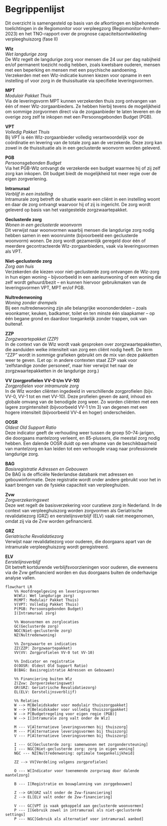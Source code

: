 # Begrippenlijst

Dit overzicht is samengesteld op basis van de afkortingen en bijbehorende toelichtingen in de Regiomonitor voor verpleegzorg (Regiomonitor-Arnhem-2023) en het TNO-rapport over de prognose capaciteitsontwikkeling verpleeghuiszorg (fase II)

**Wlz**  
_Wet langdurige zorg_  
De Wlz regelt de langdurige zorg voor mensen die 24 uur per dag nabijheid en/of permanent toezicht nodig hebben, zoals kwetsbare ouderen, mensen met een beperking en mensen met een psychische aandoening. Verzekerden met een Wlz-indicatie kunnen kiezen voor opname in een instelling of voor zorg in de thuissituatie via specifieke leveringsvormen.

**MPT**  
_Modulair Pakket Thuis_  
Via de leveringsvorm MPT kunnen verzekerden thuis zorg ontvangen van één of meer Wlz-zorgaanbieders. Ze hebben hierbij tevens de mogelijkheid om sommige zorgvormen direct via de zorgaanbieder te laten leveren en de overige zorg zelf te inkopen met een Persoonsgebonden Budget (PGB).

**VPT**  
_Volledig Pakket Thuis_  
Bij VPT is één Wlz-zorgaanbieder volledig verantwoordelijk voor de coördinatie en levering van de totale zorg aan de verzekerde. Deze zorg kan zowel in de thuissituatie als in een geclusterde woonvorm worden geleverd.

**PGB**  
_Persoonsgebonden Budget_  
Via het PGB-Wlz ontvangt de verzekerde een budget waarmee hij of zij zelf zorg kan inkopen. Dit budget biedt de mogelijkheid tot meer regie over de eigen zorgverlening.

**Intramuraal**  
_Verblijf in een instelling_  
Intramurale zorg betreft de situatie waarin een cliënt in een instelling woont en daar de zorg ontvangt waarvoor hij of zij is ingericht. De zorg wordt geleverd op basis van het vastgestelde zorgzwaartepakket.

**Geclusterde zorg**  
_Wonen in een geclusterde woonvorm_  
Dit verwijst naar woonvormen waarbij mensen die langdurige zorg nodig hebben samen in een woonruimte (bijvoorbeeld een geclusterde woonvorm) wonen. De zorg wordt gezamenlijk geregeld door één of meerdere gecontracteerde Wlz-zorgaanbieders, vaak via leveringsvormen als VPT.

**Niet-geclusterde zorg**  
_Zorg aan huis_  
Verzekerden die kiezen voor niet-geclusterde zorg ontvangen de Wlz-zorg in hun eigen woning – bijvoorbeeld in een aanleunwoning of een woning die zelf wordt gehuurd/bezit – en kunnen hiervoor gebruikmaken van de leveringsvormen VPT, MPT en/of PGB.

**Nultredenwoning**  
_Woning zonder drempels_  
Bij een nultredenwoning zijn alle belangrijke woononderdelen – zoals woonkamer, keuken, badkamer, toilet en ten minste één slaapkamer – op één begane grond en daardoor toegankelijk zonder trappen, ook van buitenaf.

**ZZP**  
_Zorgzwaartepakket (ZZP)_  
In de context van de Wlz wordt vaak gesproken over zorgzwaartepakketten, die aanduiden welke intensiteit van zorg een cliënt nodig heeft. De term “ZZP” wordt in sommige grafieken gebruikt om de mix van deze pakketten weer te geven. (Let op: in andere contexten staat ZZP vaak voor ‘zelfstandige zonder personeel’, maar hier verwijst het naar de zorgzwaartepakketten in de langdurige zorg.)

**VV (zorgprofielen VV-0 t/m VV-10)**  
_Zorgprofielen voor intramurale zorg_  
In de Wlz worden cliënten ingedeeld in verschillende zorgprofielen (bijv. VV-0, VV-1 tot en met VV-10). Deze profielen geven de aard, inhoud en globale omvang van de benodigde zorg weer. Zo worden cliënten met een lagere zorgintensiteit (bijvoorbeeld VV-1 t/m 3) van degenen met een hogere intensiteit (bijvoorbeeld VV-4 en hoger) onderscheiden.

**OOSR**  
_Oldest Old Support Ratio_  
Deze indicator geeft de verhouding weer tussen de groep 50–74-jarigen, die doorgaans mantelzorg verleent, en 85-plussers, die meestal zorg nodig hebben. Een dalende OOSR duidt op een afname van de beschikbaarheid van mantelzorg en kan leiden tot een verhoogde vraag naar professionele langdurige zorg.

**BAG**  
_Basisregistratie Adressen en Gebouwen_  
De BAG is de officiële Nederlandse databank met adressen en gebouwinformatie. Deze registratie wordt onder andere gebruikt voor het in kaart brengen van de fysieke capaciteit van verpleeghuizen.

**Zvw**  
_Zorgverzekeringswet_  
Deze wet regelt de basisverzekering voor curatieve zorg in Nederland. In de context van verpleeghuiszorg worden zorgvormen als Geriatrische revalidatiezorg (GRZ) en eerstelijnsverblijf (ELV) vaak niet meegenomen, omdat zij via de Zvw worden gefinancierd.

**GRZ**  
_Geriatrische Revalidatiezorg_  
Verwijst naar revalidatiezorg voor ouderen, die doorgaans apart van de intramurale verpleeghuiszorg wordt geregistreerd.

**ELV**  
_Eerstelijnsverblijf_  
Dit betreft kortdurende verblijfsvoorzieningen voor ouderen, die eveneens via de Zvw gefinancierd worden en dus doorgaans buiten de onderhavige analyse vallen.

```mermaid
flowchart LR
    %% Hoofdregelgeving en leveringsvormen
    W(Wlz: Wet langdurige zorg)
    M(MPT: Modulair Pakket Thuis)
    V(VPT: Volledig Pakket Thuis)
    P(PGB: Persoonsgebonden Budget)
    I(Intramuraal zorg)

    %% Woonvormen en zorglocaties
    GC(Geclusterde zorg)
    NGC(Niet-geclusterde zorg)
    NZ(Nultredenwoning)

    %% Zorgzwaarte en indicaties
    ZZ(ZZP: Zorgzwaartepakket)
    VV(VV: Zorgprofielen VV-0 tot VV-10)

    %% Indicator en registratie
    O(OOSR: Oldest Old Support Ratio)
    B(BAG: Basisregistratie Adressen en Gebouwen)

    %% Financiering buiten Wlz
    Z(Zvw: Zorgverzekeringswet)
    GR(GRZ: Geriatrische Revalidatiezorg)
    EL(ELV: Eerstelijnsverblijf)

    %% Relaties
    W --> M[Beleidskader voor modulair thuiszorgpakket]
    W --> V[Beleidskader voor volledig thuiszorgpakket]
    W --> P[Budgetregeling voor eigen regie (PGB)]
    W --> I[Intramurale zorg valt onder de Wlz]

    M --- V[Alternatieve leveringsvormen bij thuiszorg]
    M --- P[Alternatieve leveringsvormen bij thuiszorg]
    V --- P[Alternatieve leveringsvormen bij thuiszorg]

    I --- GC[Geclusterde zorg: samenwonen met zorgondersteuning]
    I --- NGC[Niet-geclusterde zorg: zorg in eigen woning]
    NGC --- NZ[Nultredenwoning: optimale toegankelijkheid]

    ZZ --> VV[Verdeling volgens zorgprofielen]

    O --- W[Indicator voor toenemende zorgvraag door dalende mantelzorg]

    B --- I[Registratie en bouwplanning van zorggebouwen]

    Z --> GR[GRZ valt onder de Zvw-financiering]
    Z --> EL[ELV valt onder de Zvw-financiering]

    V --- GC[VPT is vaak gekoppeld aan geclusterde woonvormen]
    P --- I[Gebruik zowel in intramuraal als niet-geclusterde settings]
    P --- NGC[Gebruik als alternatief voor intramuraal aanbod]
```
